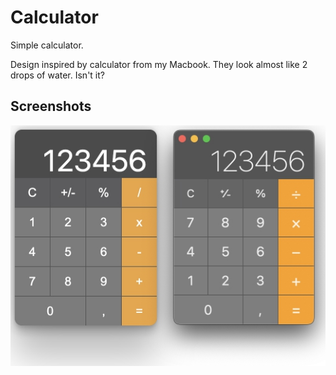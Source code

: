 # Calculator

Simple calculator. 

Design inspired by calculator from my Macbook. They look almost like 2 drops of water. Isn't it?

## Screenshots

![App Screenshot](screenshots/calc.jpg)